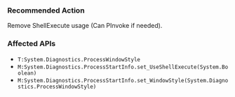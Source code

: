 ### Recommended Action
Remove ShellExecute usage (Can PInvoke if needed).

### Affected APIs
* `T:System.Diagnostics.ProcessWindowStyle`
* `M:System.Diagnostics.ProcessStartInfo.set_UseShellExecute(System.Boolean)`
* `M:System.Diagnostics.ProcessStartInfo.set_WindowStyle(System.Diagnostics.ProcessWindowStyle)`
